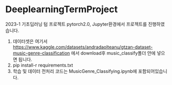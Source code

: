# DeeplearningTermProject
2023-1 기초딥러닝 텀 프로젝트
pytorch2.0, Jupyter환경에서 프로젝트를 진행하였습니다. 
1. 데이터셋은 여기서 https://www.kaggle.com/datasets/andradaolteanu/gtzan-dataset-music-genre-classification 에서 download후 music_classify폴더 안에 넣으면 됩니다. 
2. pip install-r requirements.txt
3. 학습 및 데이터 전처리 코드는 MusicGenre_Classifying.ipynb에 포함되어있습니다. 
